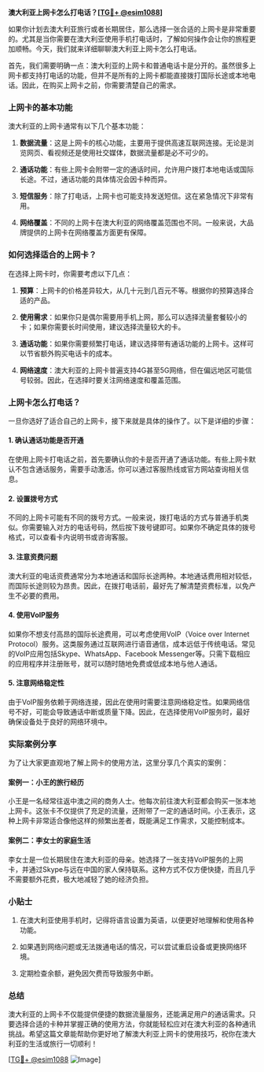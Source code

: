 **澳大利亚上网卡怎么打电话？[[TG💪+ @esim1088](https://t.me/s/esim1088)]**

如果你计划去澳大利亚旅行或者长期居住，那么选择一张合适的上网卡是非常重要的。尤其是当你需要在澳大利亚使用手机打电话时，了解如何操作会让你的旅程更加顺畅。今天，我们就来详细聊聊澳大利亚上网卡怎么打电话。

首先，我们需要明确一点：澳大利亚的上网卡和普通电话卡是分开的。虽然很多上网卡都支持打电话的功能，但并不是所有的上网卡都能直接拨打国际长途或本地电话。因此，在购买上网卡之前，你需要清楚自己的需求。

### 上网卡的基本功能

澳大利亚的上网卡通常有以下几个基本功能：

1. **数据流量**：这是上网卡的核心功能，主要用于提供高速互联网连接。无论是浏览网页、看视频还是使用社交媒体，数据流量都是必不可少的。
   
2. **通话功能**：有些上网卡会附带一定的通话时间，允许用户拨打本地电话或国际长途。不过，通话功能的具体情况会因卡种而异。

3. **短信服务**：除了打电话，上网卡也可能支持发送短信。这在紧急情况下非常有用。

4. **网络覆盖**：不同的上网卡在澳大利亚的网络覆盖范围也不同。一般来说，大品牌提供的上网卡在网络覆盖方面更有保障。

### 如何选择适合的上网卡？

在选择上网卡时，你需要考虑以下几点：

1. **预算**：上网卡的价格差异较大，从几十元到几百元不等。根据你的预算选择合适的产品。

2. **使用需求**：如果你只是偶尔需要用手机上网，那么可以选择流量套餐较小的卡；如果你需要长时间使用，建议选择流量较大的卡。

3. **通话功能**：如果你需要频繁打电话，建议选择带有通话功能的上网卡。这样可以节省额外购买电话卡的成本。

4. **网络速度**：澳大利亚的上网卡普遍支持4G甚至5G网络，但在偏远地区可能信号较弱。因此，在选择时要关注网络速度和覆盖范围。

### 上网卡怎么打电话？

一旦你选好了适合自己的上网卡，接下来就是具体的操作了。以下是详细的步骤：

#### 1. 确认通话功能是否开通

在使用上网卡打电话之前，首先要确认你的卡是否开通了通话功能。有些上网卡默认不包含通话服务，需要手动激活。你可以通过客服热线或官方网站查询相关信息。

#### 2. 设置拨号方式

不同的上网卡可能有不同的拨号方式。一般来说，拨打电话的方式与普通手机类似。你需要输入对方的电话号码，然后按下拨号键即可。如果你不确定具体的拨号格式，可以查看卡内说明书或咨询客服。

#### 3. 注意资费问题

澳大利亚的电话资费通常分为本地通话和国际长途两种。本地通话费用相对较低，而国际长途则较为昂贵。因此，在拨打电话前，最好先了解清楚资费标准，以免产生不必要的费用。

#### 4. 使用VoIP服务

如果你不想支付高昂的国际长途费用，可以考虑使用VoIP（Voice over Internet Protocol）服务。这类服务通过互联网进行语音通信，成本远低于传统电话。常见的VoIP应用包括Skype、WhatsApp、Facebook Messenger等。只需下载相应的应用程序并注册账号，就可以随时随地免费或低成本地与他人通话。

#### 5. 注意网络稳定性

由于VoIP服务依赖于网络连接，因此在使用时需要注意网络稳定性。如果网络信号不好，可能会导致通话中断或质量下降。因此，在选择使用VoIP服务时，最好确保设备处于良好的网络环境中。

### 实际案例分享

为了让大家更直观地了解上网卡的使用方法，这里分享几个真实的案例：

#### 案例一：小王的旅行经历

小王是一名经常往返中澳之间的商务人士。他每次前往澳大利亚都会购买一张本地上网卡。这张卡不仅提供了充足的流量，还附带了一定的通话时间。小王表示，这种上网卡非常适合像他这样的频繁出差者，既能满足工作需求，又能控制成本。

#### 案例二：李女士的家庭生活

李女士是一位长期居住在澳大利亚的母亲。她选择了一张支持VoIP服务的上网卡，并通过Skype与远在中国的家人保持联系。这种方式不仅方便快捷，而且几乎不需要额外花费，极大地减轻了她的经济负担。

### 小贴士

1. 在澳大利亚使用手机时，记得将语言设置为英语，以便更好地理解和使用各种功能。

2. 如果遇到网络问题或无法拨通电话的情况，可以尝试重启设备或更换网络环境。

3. 定期检查余额，避免因欠费而导致服务中断。

### 总结

澳大利亚的上网卡不仅能提供便捷的数据流量服务，还能满足用户的通话需求。只要选择合适的卡种并掌握正确的使用方法，你就能轻松应对在澳大利亚的各种通讯挑战。希望这篇文章能帮助你更好地了解澳大利亚上网卡的使用技巧，祝你在澳大利亚的生活或旅行一切顺利！

[[TG💪+ @esim1088](https://t.me/s/esim1088) ![Image](https://i.postimg.cc/4NQfJmqS/Snipaste-2025-05-13-00-14-12.png)]